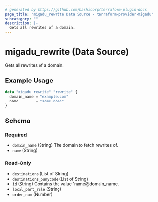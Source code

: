 ```yaml
---
# generated by https://github.com/hashicorp/terraform-plugin-docs
page_title: "migadu_rewrite Data Source - terraform-provider-migadu"
subcategory: ""
description: |-
  Gets all rewrites of a domain.
---
```


# migadu_rewrite (Data Source)

Gets all rewrites of a domain.

## Example Usage

```terraform
data "migadu_rewrite" "rewrite" {
  domain_name = "example.com"
  name        = "some-name"
}
```

<!-- schema generated by tfplugindocs -->
## Schema

### Required

- `domain_name` (String) The domain to fetch rewrites of.
- `name` (String)

### Read-Only

- `destinations` (List of String)
- `destinations_punycode` (List of String)
- `id` (String) Contains the value 'name@domain_name'.
- `local_part_rule` (String)
- `order_num` (Number)



